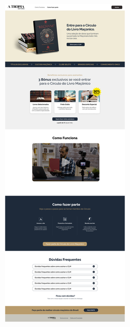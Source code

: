 

<img src="https://github.com/elvisbaldow/lp_editora/blob/main/LandingPage_CLM.png" alt="texto alternativo" width="tamanho_em_pixels" height="tamanho_em_pixels">
